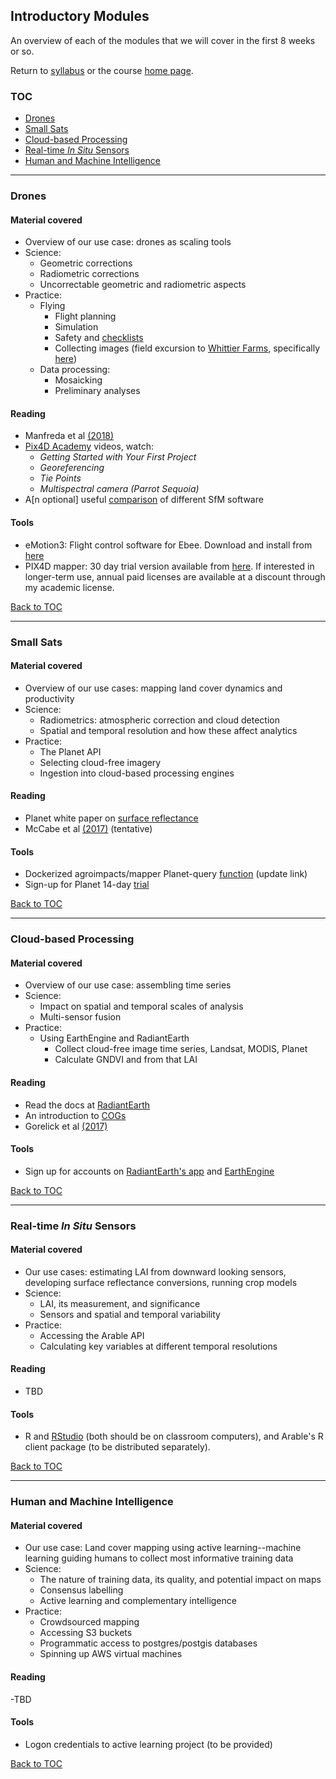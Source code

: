 ## Introductory Modules

An overview of each of the modules that we will cover in the first 8 weeks or so.

Return to [syllabus](syllabus.md) or the course [home page](../README.md).

### TOC
- [Drones](#drones)
- [Small Sats](#small-sats)
- [Cloud-based Processing](#cloud-based-processing)
- [Real-time _In Situ_ Sensors](#real-time-in-situ-sensors)
- [Human and Machine Intelligence](#human-and-machine-intelligence)

___

### Drones
#### Material covered

- Overview of our use case: drones as scaling tools
- Science:
    - Geometric corrections
    - Radiometric corrections
    - Uncorrectable geometric and radiometric aspects 
- Practice:
    - Flying
        - Flight planning
        - Simulation
        - Safety and [checklists](https://www.dropbox.com/s/u0eu5qvqcisjge5/eBee_plus_checklist-5.pdf?dl=0)
        - Collecting images (field excursion to [Whittier Farms](http://www.whittiers.com), specifically [here](https://goo.gl/maps/fFhJ25cRDXz))
    - Data processing:
        - Mosaicking
        - Preliminary analyses

#### Reading
- Manfreda et al [(2018)](http://www.mdpi.com/2072-4292/10/4/641)
- [Pix4D Academy](https://support.pix4d.com/hc/en-us/articles/214483743-Video-academy) videos, watch:
    - _Getting Started with Your First Project_
    - _Georeferencing_
    - _Tie Points_
    - _Multispectral camera (Parrot Sequoia)_
- A[n optional] useful [comparison](https://imagininc.wildapricot.org/resources/SPPC/2015/papers/john_gross_paper.pdf) of different SfM software


#### Tools
- eMotion3: Flight control software for Ebee.  Download and install from [here](https://www.dropbox.com/s/a8m1254bhous1v1/eMotion_3.5.0.msi?dl=0) 
- PIX4D mapper: 30 day trial version available from [here](https://cloud.pix4d.com/signup/?sol=pro). If interested in longer-term use, annual paid licenses are available at a discount through my academic license.  

[Back to TOC](#toc)

___

### Small Sats
#### Material covered

- Overview of our use cases: mapping land cover dynamics and productivity
- Science:
    - Radiometrics: atmospheric correction and cloud detection
    - Spatial and temporal resolution and how these affect analytics
- Practice:
    - The Planet API
    - Selecting cloud-free imagery
    - Ingestion into cloud-based processing engines
    
#### Reading
- Planet white paper on [surface reflectance](https://assets.planet.com/marketing/PDF/Planet_Surface_Reflectance_Technical_White_Paper.pdf)
- McCabe et al [(2017)](https://doi.org/10.1002/2017WR022240) (tentative)

#### Tools
- Dockerized agroimpacts/mapper Planet-query [function](https://github.com/agroimpacts/mapperAL/tree/feature/planet-query/spatial/python/planet) (update link)
- Sign-up for Planet 14-day [trial](https://www.planet.com/trial/)

[Back to TOC](#toc)

___

### Cloud-based Processing
#### Material covered
- Overview of our use case: assembling time series
- Science:
    - Impact on spatial and temporal scales of analysis
    - Multi-sensor fusion
- Practice:
    - Using EarthEngine and RadiantEarth
        - Collect cloud-free image time series, Landsat, MODIS, Planet
        - Calculate GNDVI and from that LAI
    
#### Reading
- Read the docs at [RadiantEarth](https://help.radiant.earth)
- An introduction to [COGs](https://medium.com/planet-stories/cloud-native-geospatial-part-2-the-cloud-optimized-geotiff-6b3f15c696ed)
- Gorelick et al [(2017)](https://doi.org/10.1016/j.rse.2017.06.031)

#### Tools
- Sign up for accounts on [RadiantEarth's app](https://radiantearth.auth0.com/login?state=6LlsOI74Hgbl6bmX57uZx9sBzwxzjFKM&client=xqRq3Jr8ePFd0FTqb6jIEw8t5kK2lF4W&protocol=oauth2&response_type=code&redirect_uri=https%3A%2F%2Fraster-foundry.auth0.com%2Flogin%2Fcallback&scope=openid%20email%20profile) and [EarthEngine](https://signup.earthengine.google.com/#!/)

[Back to TOC](#toc)

___

### Real-time _In Situ_ Sensors
#### Material covered
- Our use cases: estimating LAI from downward looking sensors, developing surface reflectance conversions, running crop models
- Science:
    - LAI, its measurement, and significance
    - Sensors and spatial and temporal variability
- Practice:
    - Accessing the Arable API
    - Calculating key variables at different temporal resolutions

#### Reading
- TBD

#### Tools
- R and [RStudio](https://www.rstudio.com/products/rstudio/download/#download) (both should be on classroom computers), and Arable's R client package (to be distributed separately). 

[Back to TOC](#toc)

___

### Human and Machine Intelligence
#### Material covered
- Our use case: Land cover mapping using active learning--machine learning guiding humans to collect most informative training data
- Science:
    - The nature of training data, its quality, and potential impact on maps
    - Consensus labelling
    - Active learning and complementary intelligence
- Practice:
    - Crowdsourced mapping
    - Accessing S3 buckets
    - Programmatic access to postgres/postgis databases
    - Spinning up AWS virtual machines

#### Reading
-TBD 

#### Tools
- Logon credentials to active learning project (to be provided)

[Back to TOC](#toc)
